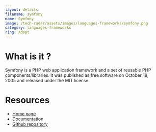 ```yaml
---
layout: details
filename: symfony
name: Symfony
image: /tech-radar/assets/images/languages-frameworks/symfony.png
category: languages-frameworks
ring: Adopt
---
```


# What is it ?
Symfony is a PHP web application framework and a set of reusable PHP components/libraries. It was published as free software on October 18, 2005 and released under the MIT license. 

# Resources
- [Home page](https://symfony.com/)
- [Documentation](https://symfony.com/doc/current/index.html)
- [Github repository](https://github.com/symfony/symfony)


